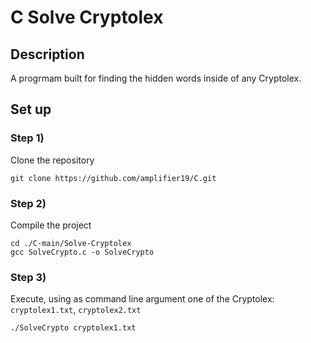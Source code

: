 # C Solve Cryptolex

## Description

A progrmam built for finding the hidden words inside of any Cryptolex. 

## Set up

### Step 1)
Clone the repository
```
git clone https://github.com/amplifier19/C.git
```

### Step 2)
Compile the project
```
cd ./C-main/Solve-Cryptolex
gcc SolveCrypto.c -o SolveCrypto
```

### Step 3)
Execute, using as command line argument one of the Cryptolex: `cryptolex1.txt`, `cryptolex2.txt` 
```
./SolveCrypto cryptolex1.txt
```
